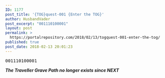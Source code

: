 ```yaml
---
ID: 1177
post_title: '{TOG}quest-001 {Enter the TOG}'
author: HusbandVader
post_excerpt: "001110100001"
layout: post
permalink: >
  https://portalrepository.com/2018/02/13/togquest-001-enter-the-tog/
published: true
post_date: 2018-02-13 20:01:23
---
```

<pre>001110100001</pre>
<b>*The Traveller Grave Path no longer exists since NEXT*</b>